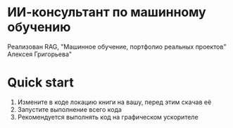# ИИ-консультант по машинному обучению
Реализован RAG, "Машинное обучение, портфолио реальных проектов" Алексея Григорьева"

# Quick start 
1. Измените в коде локацию книги на вашу, перед этим скачав её  
2. Запустите выполнение всего кода  
3. Рекомендуется выполнять код на графическом ускорителе
